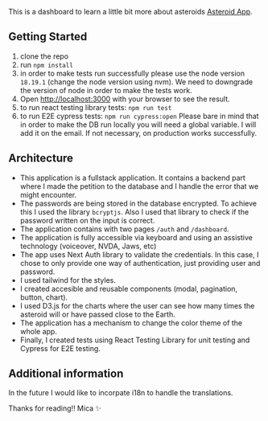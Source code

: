 This is a dashboard to learn a little bit more about asteroids [Asteroid App](https://asafe-mavigliano.vercel.app/dashboard).

## Getting Started

1. clone the repo
2. run `npm install`
3. in order to make tests run successfully please use the node version `18.19.1` (change the node version using nvm). We need to downgrade the version of node in order to make the tests work.
4. Open [http://localhost:3000](http://localhost:3000) with your browser to see the result.
5. to run react testing library tests: `npm run test`
6. to run E2E cypress tests: `npm run cypress:open`
Please bare in mind that in order to make the DB run locally you will need a global variable. I will add it on the email. If not necessary, on production works successfully. 

## Architecture

- This application is a fullstack application. It contains a backend part where I made the petition to the database and I handle the error that we might encounter.
- The passwords are being stored in the database encrypted. To achieve this I used the library `bcryptjs`. Also I used that library to check if the password written on the input is correct.
- The application contains with two pages `/auth` and `/dashboard`.
- The application is fully accessible via keyboard and using an assistive technology (voiceover, NVDA, Jaws, etc)
- The app uses Next Auth library to validate the credentials. In this case, I chose to only provide one way of authentication, just providing user and password.
- I used tailwind for the styles.
- I created accesible and reusable components (modal, pagination, button, chart).
- I used D3.js for the charts where the user can see how many times the asteroid will or have passed close to the Earth.
- The application has a mechanism to change the color theme of the whole app.
- Finally, I created tests using React Testing Library for unit testing and Cypress for E2E testing.

## Additional information

In the future I would like to incorpate i18n to handle the translations.

Thanks for reading!! Mica ✨
